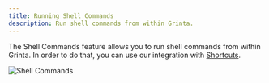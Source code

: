 ```yaml
---
title: Running Shell Commands
description: Run shell commands from within Grinta.
---
```


The Shell Commands feature allows you to run shell commands from within Grinta. In order to do that, you can use our integration with [Shortcuts](/features/shortcuts).

![Shell Commands](/docs/shell-commands.jpeg "Shell Commands")
